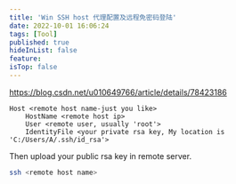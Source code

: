 ```yaml
---
title: 'Win SSH host 代理配置及远程免密码登陆'
date: 2022-10-01 16:06:24
tags: [Tool]
published: true
hideInList: false
feature: 
isTop: false
---
```

https://blog.csdn.net/u010649766/article/details/78423186

```config
Host <remote host name-just you like>
	HostName <remote host ip>
	User <remote user, usually 'root'>
	IdentityFile <your private rsa key, My location is 'C:/Users/A/.ssh/id_rsa'>
```

Then upload your public rsa key in remote server.

```bash
ssh <remote host name>
```